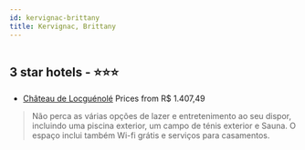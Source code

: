 ```yaml
---
id: kervignac-brittany
title: Kervignac, Brittany
---
```


<center><img src="https://i.travelapi.com/hotels/34000000/33450000/33449400/33449382/d55c076a_z.jpg" alt="" /></center>


##  3 star hotels - ⭐️⭐️⭐️

-    [Château de Locguénolé](https://us.hurb.com/hotels/kervignac/chateau-de-locguenole-HT-DYYF?cmp=18055) Prices from R$ 1.407,49
   > Não perca as várias opções de lazer e entretenimento ao seu dispor, incluindo uma piscina exterior, um campo de ténis exterior e Sauna. O espaço inclui também Wi-fi grátis e serviços para casamentos.
